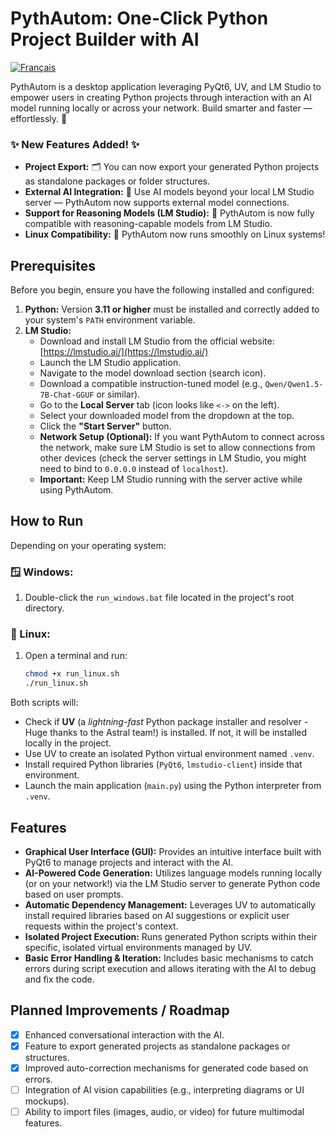 # PythAutom: One-Click Python Project Builder with AI

[![Français](https://img.shields.io/badge/Langue-Français-blue.svg)](READMEFR.md)

PythAutom is a desktop application leveraging PyQt6, UV, and LM Studio to empower users in creating Python projects through interaction with an AI model running locally or across your network. Build smarter and faster — effortlessly. 🚀

### ✨ New Features Added! ✨

*   **Project Export:** 🗂️ You can now export your generated Python projects as standalone packages or folder structures.
*   **External AI Integration:** 🤖 Use AI models beyond your local LM Studio server — PythAutom now supports external model connections.
*   **Support for Reasoning Models (LM Studio):** 🧠 PythAutom is now fully compatible with reasoning-capable models from LM Studio.
*   **Linux Compatibility:** 🐧 PythAutom now runs smoothly on Linux systems!

## Prerequisites

Before you begin, ensure you have the following installed and configured:

1.  **Python:** Version **3.11 or higher** must be installed and correctly added to your system's `PATH` environment variable.
2.  **LM Studio:**
    *   Download and install LM Studio from the official website: [https://lmstudio.ai/](https://lmstudio.ai/)
    *   Launch the LM Studio application.
    *   Navigate to the model download section (search icon).
    *   Download a compatible instruction-tuned model (e.g., `Qwen/Qwen1.5-7B-Chat-GGUF` or similar).
    *   Go to the **Local Server** tab (icon looks like `<->` on the left).
    *   Select your downloaded model from the dropdown at the top.
    *   Click the **"Start Server"** button.
    *   **Network Setup (Optional):** If you want PythAutom to connect across the network, make sure LM Studio is set to allow connections from other devices (check the server settings in LM Studio, you might need to bind to `0.0.0.0` instead of `localhost`).
    *   **Important:** Keep LM Studio running with the server active while using PythAutom.

## How to Run

Depending on your operating system:

### 🪟 Windows:

1.  Double-click the `run_windows.bat` file located in the project's root directory.

### 🐧 Linux:

1.  Open a terminal and run:
    ```bash
    chmod +x run_linux.sh
    ./run_linux.sh
    ```

Both scripts will:

*   Check if **UV** (a *lightning-fast* Python package installer and resolver - Huge thanks to the Astral team!) is installed. If not, it will be installed locally in the project.
*   Use UV to create an isolated Python virtual environment named `.venv`.
*   Install required Python libraries (`PyQt6`, `lmstudio-client`) inside that environment.
*   Launch the main application (`main.py`) using the Python interpreter from `.venv`.

## Features

*   **Graphical User Interface (GUI):** Provides an intuitive interface built with PyQt6 to manage projects and interact with the AI.
*   **AI-Powered Code Generation:** Utilizes language models running locally (or on your network!) via the LM Studio server to generate Python code based on user prompts.
*   **Automatic Dependency Management:** Leverages UV to automatically install required libraries based on AI suggestions or explicit user requests within the project's context.
*   **Isolated Project Execution:** Runs generated Python scripts within their specific, isolated virtual environments managed by UV.
*   **Basic Error Handling & Iteration:** Includes basic mechanisms to catch errors during script execution and allows iterating with the AI to debug and fix the code.

## Planned Improvements / Roadmap

*   [x] Enhanced conversational interaction with the AI.
*   [x] Feature to export generated projects as standalone packages or structures.
*   [x] Improved auto-correction mechanisms for generated code based on errors.
*   [ ] Integration of AI vision capabilities (e.g., interpreting diagrams or UI mockups).
*   [ ] Ability to import files (images, audio, or video) for future multimodal features.
